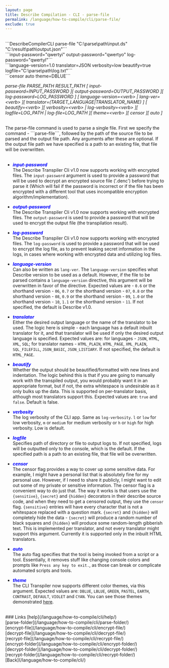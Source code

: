 ```yaml
---
layout: page
title: Describe Compilation - CLI - parse-file
permalink: /language/how-to-compile/cli/parse-file/
exclude: true
---
```

<br>
```DescribeCompilerCLI parse-file "C:\parse\path\input.ds" "C:\result\path\output.json"```<br>
```input-password="qwertyi" output-password="qwertyo" log-password="qwertyl"```<br>
```language-version=1.0 translator=JSON verbosity=low beautify=true logfile="C:\parse\path\log.txt"```<br>
```censor auto theme=DBLUE```<br>

_parse-file PARSE_PATH RESULT_PATH
[ input-password=INPUT_PASSWORD ][ output-password=OUTPUT_PASSWORD ][ log-password=LOG_PASSWORD ]
[ language-version=&lt;verb&gt; | lang-ver=&lt;verb&gt; ][ translator=(TARGET_LANGUAGE|TRANSLATOR_NAME) ]
[ beautify=&lt;verb&gt; ][ verbosity=&lt;verb&gt; | log-verbosity=&lt;verb&gt; ][ logfile=LOG_PATH | log-file=LOG_PATH ][ theme=&lt;verb&gt; ][ censor ][ auto ]_

<br>
The parse-file command is used to parse a single file. First we specify the command - ```parse-file```, followed by the path of the source file to be parsed and the output file path. Any arguments after these are optional. If the output file path we have specified is a path to an existing file, that file will be overwritten.<br><br>


* <span style="color:blue">**_input-password_**</span><br>
The Describe Transpiler Cli v1.0 now supports working with encrypted files. The ```input-password``` argument is used to provide a password that will be used to decrypt an encrypted source file ('.denc') before trying to parse it (Which will fail if the password is incorrect or if the file has been encrypted with a different tool that uses incompatible encryption algorithm/implementation).

* <span style="color:blue">**_output-password_**</span><br>
The Describe Transpiler Cli v1.0 now supports working with encrypted files. The ```output-password``` is used to provide a password that will be used to encrypt the output file (the transpilation result).

* <span style="color:blue">**_log-password_**</span><br>
The Describe Transpiler Cli v1.0 now supports working with encrypted files. The ```log-password``` is used to provide a password that will be used to encrypt the log file, as to prevent leaking secret information in the logs, in cases where working with encrypted data and utilizing log files.

* <span style="color:blue">**_language-version_**</span><br>
Can also be written as ```lang-ver```. The ```language-version``` specifies what Describe version to be used as a default. However, if the file to be parsed contains a ```language-version``` directive, this argument will be overwritten in favor of the directive. Expected values are - ```0.6``` or the shorthand version  - ```06```, ```0.7``` or the shorthand version - ```07```, ```0.8``` or the shorthand version - ```08```, ```0.9``` or the shorthand version - ```09```, ```1.0``` or the shorthand version - ```10```, ```1.1``` or the shorthand version - ```11```. If not specified, the default is Describe v1.0.

* <span style="color:blue">**_translator_**</span><br>
Either the desired output language or the name of the translator to be used. The logic here is simple - each language has a default inbuilt translator for it, and that translator will be used if only the desired output language is specified. Expected values are: for languages - ```JSON```, ```HTML```, ```XML```, ```SQL```; for translator names - ```HTML_PLAIN```, ```HTML_PAGE```, ```XML_PLAIN```, ```SQL_FILEFILL```, ```JSON_BASIC```, ```JSON_LISTIARY```. If not specified, the default is ```HTML_PAGE```.

* <span style="color:blue">**_beautify_**</span><br>
Whether the output should be beautified/formatted with new lines and indentation. The logic behind this is that if you are going to manually work with the transpiled output, you would probably want it in an appropriate format, but if not, the extra whitespace is undesirable as it only bulks up the data. This is supported on per-translator basis, although most translators support this. Expected values are: ```true``` and ```false```. Default is false.

* <span style="color:blue">**_verbosity_**</span><br>
The log verbosity of the CLI app. Same as ```log-verbosity```. ```l``` or ```low``` for low verbosity, ```m``` or ```medium``` for medium verbosity or ```h``` or ```high``` for high verbosity. Low is default.

* <span style="color:blue">**_logfile_**</span><br>
Specifies path of directory or file to output logs to. If not specified, logs will be outputted only to the console, which is the default. If the specified path is a path to an existing file, that file will be overwritten.

* <span style="color:blue">**_censor_**</span><br>
The censor flag provides a way to cover up some sensitive data. For example, I might have a personal list that is absolutely fine for my personal use. However, if I need to share it publicly, I might want to edit out some of my private or sensitive information. The censor flag is a convenient way to do just that. The way it works is that users use the ```{sensitive}```, ```{secret}``` and ```{hidden}``` decorators in their describe source code, and when they need to get a censored output, they use the ```censor``` flag. ```{sensitive}``` entries will have every character that is not a whitespace replaced with a question mark. ```{secret}``` and ```{hidden}``` will completely hide the data - ```{secret}``` will produce a random number of black squares and ```{hidden}``` will produce some random-length gibberish text. This is implemented per translator, and not every translator might support this argument. Currently it is supported only in the inbuilt HTML translators.

* <span style="color:blue">**_auto_**</span><br>
The auto flag specifies that the tool is being invoked from a script or a tool. Essentially, it removes stuff like changing console colors and prompts like ```Press any key to exit.```, as those can break or complicate automated scripts and tools.

* <span style="color:blue">**_theme_**</span><br>
The CLI Transpiler now supports different color themes, via this argument. Expected values are: ```DBLUE```, ```LBLUE```, ```GREEN```, ```PASTEL```, ```EARTH```, ```CONTRAST```, ```DEFAULT```, ```VIOLET``` and ```CYAN```. You can see those themes demonstrated [here](https://github.com/viktorchernev/DescribeCompiler/wiki/output-themes).  

<br>
### Links
[help](/language/how-to-compile/cli/help/)<br>
[parse-folder](/language/how-to-compile/cli/parse-folder/)<br>
[encrypt-file](/language/how-to-compile/cli/encrypt-file/)<br>
[decrypt-file](/language/how-to-compile/cli/decrypt-file/)<br>
[recrypt-file](/language/how-to-compile/cli/recrypt-file/)<br>
[encrypt-folder](/language/how-to-compile/cli/encrypt-folder/)<br>
[decrypt-folder](/language/how-to-compile/cli/decrypt-folder/)<br>
[recrypt-folder](/language/how-to-compile/cli/recrypt-folder/)<br>
[Back](/language/how-to-compile/cli/)